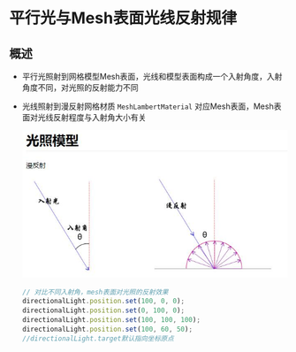 # 平行光与Mesh表面光线反射规律

## 概述

+ 平行光照射到网格模型Mesh表面，光线和模型表面构成一个入射角度，入射角度不同，对光照的反射能力不同

+ 光线照射到漫反射网格材质 `MeshLambertMaterial` 对应Mesh表面，Mesh表面对光线反射程度与入射角大小有关

  ![漫反射](./images/漫反射.jpg)

  ```js
  // 对比不同入射角，mesh表面对光照的反射效果
  directionalLight.position.set(100, 0, 0);
  directionalLight.position.set(0, 100, 0);
  directionalLight.position.set(100, 100, 100);
  directionalLight.position.set(100, 60, 50);
  //directionalLight.target默认指向坐标原点
  ```
